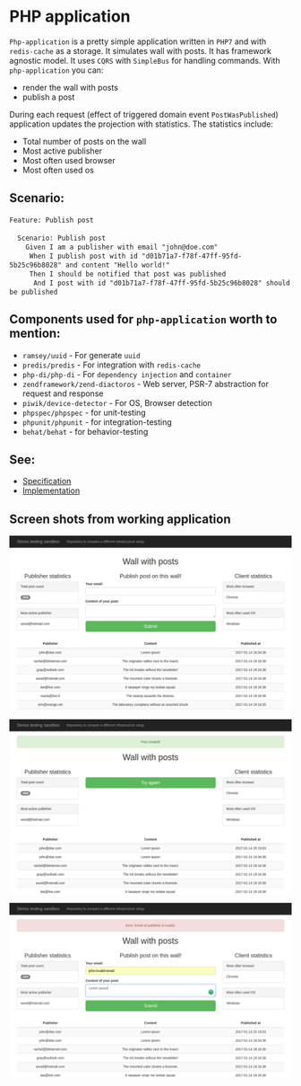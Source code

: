 # PHP application

`Php-application` is a pretty simple application written in `PHP7` and with `redis-cache` as a storage. It simulates wall with posts.
It has framework agnostic model. It uses `CQRS` with `SimpleBus` for handling commands.
With `php-application` you can:
- render the wall with posts
- publish a post

During each request (effect of triggered domain event `PostWasPublished`) application updates the projection with statistics.
The statistics include:
- Total number of posts on the wall
- Most active publisher
- Most often used browser
- Most often used os

## Scenario:

```gherkin
Feature: Publish post

  Scenario: Publish post
    Given I am a publisher with email "john@doe.com"
     When I publish post with id "d01b71a7-f78f-47ff-95fd-5b25c96b8028" and content "Hello world!"
     Then I should be notified that post was published
      And I post with id "d01b71a7-f78f-47ff-95fd-5b25c96b8028" should be published
```

## Components used for `php-application` worth to mention:
- `ramsey/uuid` - For generate `uuid`
- `predis/predis` - For integration with `redis-cache`
- `php-di/php-di` - For `dependency injection` and `container`
- `zendframework/zend-diactoros` - Web server, PSR-7 abstraction for request and response
- `piwik/device-detector` - For OS, Browser detection
- `phpspec/phpspec` - for unit-testing
- `phpunit/phpunit` - for integration-testing
- `behat/behat` - for behavior-testing

## See:
- [Specification](php-application/tests/unit)
- [Implementation](php-application/src)

## Screen shots from working application

![](screenshots/screenshot-1.png)

![](screenshots/screenshot-2.png)

![](screenshots/screenshot-3.png)